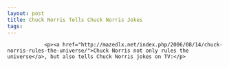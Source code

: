 ```yaml
---
layout: post
title: Chuck Norris Tells Chuck Norris Jokes
tags:
---
```



                <p><a href="http://mazedlx.net/index.php/2006/08/14/chuck-norris-rules-the-universe/">Chuck Norris not only rules the universe</a>, but also tells Chuck Norris jokes on TV:</p>
<div style="text-align: center;"><object type="application/x-shockwave-flash" width="400px" height="326px" data="http://www.youtube.com/v/n8QAeoFdM5g"><param name="movie" value="http://www.youtube.com/v/n8QAeoFdM5g" /></object></div>

